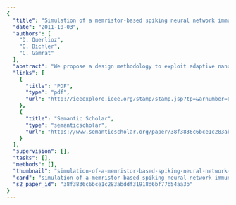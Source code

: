```yaml
---
{
  "title": "Simulation of a memristor-based spiking neural network immune to device variations",
  "date": "2011-10-03",
  "authors": [
    "D. Querlioz",
    "O. Bichler",
    "C. Gamrat"
  ],
  "abstract": "We propose a design methodology to exploit adaptive nanodevices (memristors), virtually immune to their variability. Memristors are used as synapses in a spiking neural network performing unsupervised learning. The memristors learn through an adaptation of spike timing dependent plasticity. Neurons' threshold is adjusted following a homeostasis-type rule. System level simulations on a textbook case show that performance can compare with traditional supervised networks of similar complexity. They also show the system can retain functionality with extreme variations of various memristors' parameters, thanks to the robustness of the scheme, its unsupervised nature, and the power of homeostasis. Additionally the network can adjust to stimuli presented with different coding schemes.",
  "links": [
    {
      "title": "PDF",
      "type": "pdf",
      "url": "http://ieeexplore.ieee.org/stamp/stamp.jsp?tp=&arnumber=6033439"
    },
    {
      "title": "Semantic Scholar",
      "type": "semanticscholar",
      "url": "https://www.semanticscholar.org/paper/38f3836c6bce1c283abddf31918d6bf77b54aa3b"
    }
  ],
  "supervision": [],
  "tasks": [],
  "methods": [],
  "thumbnail": "simulation-of-a-memristor-based-spiking-neural-network-immune-to-device-variations-thumb.jpg",
  "card": "simulation-of-a-memristor-based-spiking-neural-network-immune-to-device-variations-card.jpg",
  "s2_paper_id": "38f3836c6bce1c283abddf31918d6bf77b54aa3b"
}
---
```


